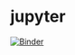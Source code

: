 # jupyter
[![Binder](https://mybinder.org/badge_logo.svg)](https://mybinder.org/v2/gh/tr10no/jupyter/main/simple-LR.ipynb)
